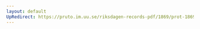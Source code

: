 ```yaml
---
layout: default
UpRedirect: https://pruto.im.uu.se/riksdagen-records-pdf/1869/prot-1869--fk--414/prot-1869--fk--414_073.pdf
---
```

